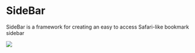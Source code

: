 # SideBar

SideBar is a framework for creating an easy to access Safari-like bookmark sidebar

![](gifdemo2.gif)
